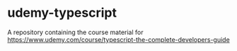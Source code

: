 # udemy-typescript
A repository containing the course material for https://www.udemy.com/course/typescript-the-complete-developers-guide
